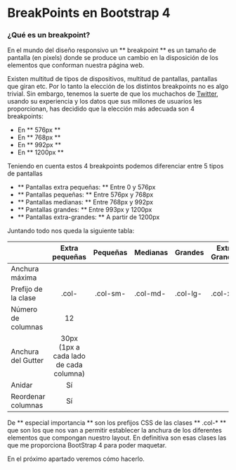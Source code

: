 # BreakPoints en Bootstrap 4

### ¿Qué es un breakpoint?

En el mundo del diseño responsivo un ** breakpoint ** es un tamaño de pantalla (en pixels) donde se produce un cambio en la disposición de los elementos que conforman nuestra página web.

Existen multitud de tipos de dispositivos, multitud de pantallas, pantallas que giran etc. Por lo tanto la elección de los distintos breakpoints no es algo trivial. Sin embargo, tenemos la suerte de que los muchachos de [Twitter](http://www.twiiter.com), usando su experiencia y los datos que sus millones de usuarios les proporcionan, has decidido que la elección más adecuada son 4 breakpoints:

* En ** 576px **
* En ** 768px **
* En ** 992px **
* En ** 1200px **

Teniendo en cuenta estos 4 breakpoints podemos diferenciar entre 5 tipos de pantallas

* ** Pantallas extra pequeñas: ** Entre 0 y 576px
* ** Pantallas pequeñas: ** Entre 576px y 768px
* ** Pantallas medianas: ** Entre 768px y 992px
* ** Pantallas grandes: ** Entre 993px y 1200px
* ** Pantallas extra-grandes: ** A partir de 1200px


Juntando todo nos queda la siguiente tabla:

|                        | Extra pequeñas | Pequeñas | Medianas | Grandes | Extra Grandes |
| ---------------------- | :------------: | :------: | -------- | ------- | ------------- |
| Anchura máxima         |                |          |          |         |               |
| Prefijo de la clase    | .col-          | .col-sm- | .col-md- | .col-lg-| .col-xl-      |
| Número de columnas     | 12                                                             |
| Anchura del Gutter     | 30px (1px a cada lado de cada columna)                         |
| Anidar                 | Sí                                                             |
| Reordenar columnas     | Sí                                                             |  

De ** especial importancia ** son los prefijos CSS de las clases ** .col-* ** que son los que nos van a permitir establecer la anchura de los diferentes elementos que compongan nuestro layout. En definitiva son esas clases las que me proporciona BootStrap 4 para poder maquetar.


En el próximo apartado veremos cómo hacerlo.
